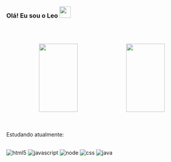 ### Olá! Eu sou o Leo <img src="https://media.giphy.com/media/hvRJCLFzcasrR4ia7z/giphy.gif" width="30px">

<br><br>
<div align="center">
        <img height="180em" width="45%"
            src="https://github-readme-stats.vercel.app/api?username=leoemfs&show_icons=true&theme=transparent&count_private=true">
        <img height="180em" width="45%"
            src="https://github-readme-stats.vercel.app/api/top-langs/?username=leoemfs&layout=compact&theme=transparent&count_private=true">
</div>
<br>
<!--![Linkedin](https://img.shields.io/badge/LinkedIn-0077B5?style=for-the-badge&logo=linkedin&logoColor=white)](https://www.linkedin.com/in/leoemfs/)
![Anurag's GitHub stats](https://github-readme-stats.vercel.app/api?username=leoemfs&show_icons=true&theme=radical)-->

<br>

Estudando atualmente:

<div style="display: inlin_block" alt=""></br>
    <img aling="center" alt="html5" src="https://img.shields.io/badge/HTML5-E34F26?style=for-the-badge&logo=html5&logoColor=white" />
    <img aling="center" alt="javascript" src="https://img.shields.io/badge/JavaScript-F7DF1E?style=for-the-badge&logo=javascript&logoColor=black" />
    <img aling="center" alt="node" src="https://img.shields.io/badge/Node.js-43853D?style=for-the-badge&logo=node.js&logoColor=white" />
    <img aling="center" alt="css" src="https://img.shields.io/badge/CSS3-1572B6?style=for-the-badge&logo=css3&logoColor=white" />
    <img aling="center" alt="java" src="https://img.shields.io/badge/Java-ED8B00?style=for-the-badge&logo=openjdk&logoColor=white" />
</div>

<!--
- 🔭 I’m currently working on ...
- 🌱 I’m currently learning ...
- 👯 I’m looking to collaborate on ...
- 🤔 I’m looking for help with ...
- 💬 Ask me about ...
- 📫 How to reach me: ...
- 😄 Pronouns: ...
- ⚡ Fun fact: ...
-->
